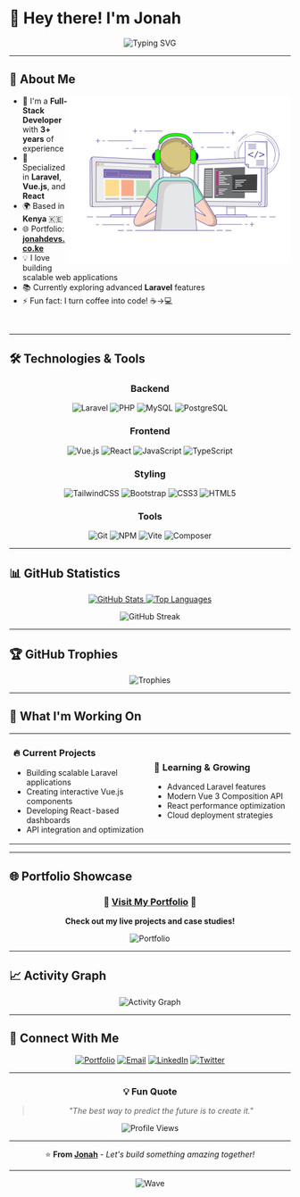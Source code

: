 # 👋 Hey there! I'm **Jonah**

<div align="center">

![Typing SVG](https://readme-typing-svg.demolab.com?font=Fira+Code&weight=500&size=22&pause=1000&color=F75C7E&center=true&vCenter=true&width=435&lines=Full-Stack+Developer;Laravel+%7C+Vue+%7C+React;3%2B+Years+Experience;Building+Amazing+Web+Apps)

</div>

---

## 🚀 About Me

 <img align="right" alt="Coding" width="400" src="https://raw.githubusercontent.com/devSouvik/devSouvik/master/gif3.gif">

- 🔭 I'm a **Full-Stack Developer** with **3+ years** of experience
- 💼 Specialized in **Laravel**, **Vue.js**, and **React**
- 🌍 Based in **Kenya** 🇰🇪
- 🌐 Portfolio: **[jonahdevs.co.ke](https://jonahdevs.co.ke)**
- 💡 I love building scalable web applications
- 📚 Currently exploring advanced **Laravel** features
- ⚡ Fun fact: I turn coffee into code! ☕→💻

<br clear="right"/>

---

## 🛠️ Technologies & Tools

<div align="center">

### Backend
![Laravel](https://img.shields.io/badge/Laravel-FF2D20?style=for-the-badge&logo=laravel&logoColor=white)
![PHP](https://img.shields.io/badge/PHP-777BB4?style=for-the-badge&logo=php&logoColor=white)
![MySQL](https://img.shields.io/badge/MySQL-005C84?style=for-the-badge&logo=mysql&logoColor=white)
![PostgreSQL](https://img.shields.io/badge/PostgreSQL-316192?style=for-the-badge&logo=postgresql&logoColor=white)

### Frontend
![Vue.js](https://img.shields.io/badge/Vue.js-35495E?style=for-the-badge&logo=vue.js&logoColor=4FC08D)
![React](https://img.shields.io/badge/React-20232A?style=for-the-badge&logo=react&logoColor=61DAFB)
![JavaScript](https://img.shields.io/badge/JavaScript-323330?style=for-the-badge&logo=javascript&logoColor=F7DF1E)
![TypeScript](https://img.shields.io/badge/TypeScript-007ACC?style=for-the-badge&logo=typescript&logoColor=white)

### Styling
![TailwindCSS](https://img.shields.io/badge/Tailwind_CSS-38B2AC?style=for-the-badge&logo=tailwind-css&logoColor=white)
![Bootstrap](https://img.shields.io/badge/Bootstrap-563D7C?style=for-the-badge&logo=bootstrap&logoColor=white)
![CSS3](https://img.shields.io/badge/CSS3-1572B6?style=for-the-badge&logo=css3&logoColor=white)
![HTML5](https://img.shields.io/badge/HTML5-E34F26?style=for-the-badge&logo=html5&logoColor=white)

### Tools
![Git](https://img.shields.io/badge/GIT-E44C30?style=for-the-badge&logo=git&logoColor=white)
![NPM](https://img.shields.io/badge/NPM-%23000000.svg?style=for-the-badge&logo=npm&logoColor=white)
![Vite](https://img.shields.io/badge/Vite-B73BFE?style=for-the-badge&logo=vite&logoColor=FFD62E)
![Composer](https://img.shields.io/badge/Composer-885630?style=for-the-badge&logo=Composer&logoColor=white)

</div>

---

## 📊 GitHub Statistics

<div align="center">

<a href="https://github.com/jonahdevs">
  <img height="180em" src="https://github-readme-stats.vercel.app/api?username=jonahdevs&theme=tokyonight&show_icons=true&hide_border=false&count_private=true" alt="GitHub Stats"/>
  <img height="180em" src="https://github-readme-stats.vercel.app/api/top-langs/?username=jonahdevs&theme=tokyonight&show_icons=true&hide_border=false&layout=compact" alt="Top Languages"/>
</a>

</div>

<div align="center">
  
![GitHub Streak](https://github-readme-streak-stats.herokuapp.com/?user=jonahdevs&theme=tokyonight&hide_border=false)

</div>

---

## 🏆 GitHub Trophies

<div align="center">

![Trophies](https://github-profile-trophy.vercel.app/?username=jonahdevs&theme=onedark&column=7&margin-h=15&margin-w=5&no-bg=false)

</div>

---

## 🎯 What I'm Working On

<table>
<tr>
<td width="50%">

### 🔥 Current Projects
- Building scalable Laravel applications
- Creating interactive Vue.js components  
- Developing React-based dashboards
- API integration and optimization

</td>
<td width="50%">

### 🌱 Learning & Growing
- Advanced Laravel features
- Modern Vue 3 Composition API  
- React performance optimization
- Cloud deployment strategies

</td>
</tr>
</table>

---

## 🌐 Portfolio Showcase

<div align="center">

### 🚀 **[Visit My Portfolio](https://jonahdevs.co.ke)** 🚀

**Check out my live projects and case studies!**

![Portfolio](https://img.shields.io/badge/Portfolio-FF5722?style=for-the-badge&logo=google-chrome&logoColor=white)

</div>

---

## 📈 Activity Graph

<div align="center">

![Activity Graph](https://github-readme-activity-graph.vercel.app/graph?username=jonahdevs&bg_color=1a1b27&color=628fdb&line=628fdb&point=19f4d6&area=true&hide_border=true)

</div>

---

## 💬 Connect With Me

<div align="center">

[![Portfolio](https://img.shields.io/badge/Portfolio-000000?style=for-the-badge&logo=About.me&logoColor=white)](https://jonahdevs.co.ke)
[![Email](https://img.shields.io/badge/Email-D14836?style=for-the-badge&logo=gmail&logoColor=white)](mailto:jonahwakahiu909@gmail.com)
[![LinkedIn](https://img.shields.io/badge/LinkedIn-0077B5?style=for-the-badge&logo=linkedin&logoColor=white)](https://www.linkedin.com/in/jonah-wakahiu-5049b9264/)
[![Twitter](https://img.shields.io/badge/Twitter-1DA1F2?style=for-the-badge&logo=twitter&logoColor=white)](https://x.com/jonahwakahiuh)

</div>

---

<div align="center">

### 💡 Fun Quote

> *"The best way to predict the future is to create it."*

![Profile Views](https://komarev.com/ghpvc/?username=jonahdevs&label=Profile%20views&color=0e75b6&style=flat)

---

⭐️ **From [Jonah](https://jonahdevs.co.ke)** - *Let's build something amazing together!*

</div>

---

<div align="center">

![Wave](https://capsule-render.vercel.app/api?type=waving&color=gradient&height=60&section=footer)

</div>

